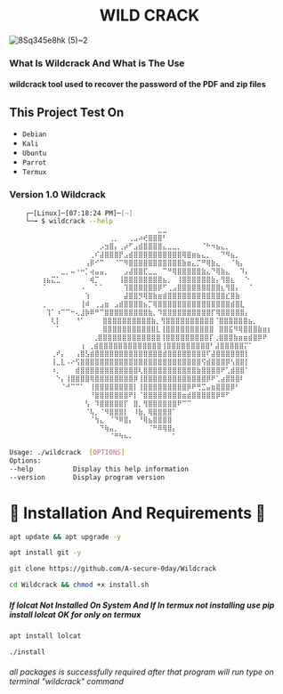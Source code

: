 <h1 align="center">WILD CRACK</h1>

![8Sq345e8hk (5)~2](https://github.com/A-secure-0day/Wildcrack/assets/160304980/6ca75b2b-d196-4189-bbbd-2bd74d2962ac)

<h3>What Is Wildcrack And What is The Use</h3>
<h4>wildcrack tool used to recover the password of the PDF and zip files </h4>

<h2>This Project Test On</h2>

* `Debian`
* `Kali`
* `Ubuntu`
* `Parrot`
* `Termux`

<h3>Version 1.0 Wildcrack</h3>

```bash
    ┌─[Linux]─[07:18:24 PM]─[~]
    └─╼ $ wildcrack --help
        ⠀⠀⠀⠀⠀⠀⠀⠀⠀⠀⠀⠀⠀⠀⠀⠀⠀⠀⠀⠀⠀⠀⠀⠀⣀⣀⠀⠀⠀⠀⠀⠀⠀⠀⠀⠀⠀⠀⠀⠀⠀
        ⠀⠀⠀⠀⠀⠀⠀⠀⠀⠀⠀⠀⠀⠀⢀⡀⠀⠀⢀⣠⠴⢞⣿⣿⣿⠃⠀⠀⠀⠀⠀⠀⠀⠀⠀⠀⠀⠀⠀⠀⠀⠀⠀⠀⠀⠀⠀
        ⠀⠀⠀⠀⠀⠀⠀⠀⠀⠀⠀⠀⡠⣲⣿⡄⢀⡴⠋⣠⣾⣿⣿⣿⣿⣄⣀⣀⡀⠀⠀⠀⠀⠈⠓⠲⣦⣄⡀⠀⠀⠀⠀⠀⠀⠀⠀⠀
        ⠀⠀⠀⠀⠀⠀⠀⠀⠀⠀⢀⠎⣼⣿⣿⣿⡟⣠⣾⣿⣿⣿⣿⣿⣿⣿⣿⣿⣿⢿⣿⣶⣦⣄⡀⠀⠀⠙⠻⣦⡀⠀⠀⠀⠀⠀⠀⠀
        ⠀⠀⠀⠀⠀⠀⠀⠀⠀⢠⡿⠊⠉⠀⠀⠈⠉⠻⣿⣿⣿⣿⣿⣿⣿⣿⣿⣿⣿⣷⣶⣄⡉⠛⢿⣷⣄⠀⠀⠈⢷⡄⠀⠀⠀⠀⠀⠀
        ⠀⠀⠀⠀⣀⡀⠤⠐⠒⡁⢴⣤⣤⡀⠀⠀⠀⣠⣼⣿⣿⣏⣀⣀⠀⠉⠛⢿⣿⣿⣿⣿⣿⣷⣄⠙⢿⣷⣄⠀⠀⠹⡄⠀⠀⠀⠀⠀
        ⢰⣦⣍⣁⠀⠀⠀⠀⠀⠀⢾⡉⠀⠀⠀⠀⢸⣿⣿⣿⣿⣿⣿⣿⣿⣦⡀⠀⢸⣿⣿⣿⣿⣿⣿⣷⡄⢻⣿⣆⠀⠀⠑⠀⠀⠀⠀⠀
        ⠈⠀⠀⠀⠀⠀⠀⠀⠠⠀⠀⠁⠁⠀⠀⠀⠀⢹⣿⣿⣿⣿⣿⣿⡿⠋⢀⣠⣿⣿⣿⣿⣿⣿⣿⣿⣿⣆⢻⣿⡄⠀⠀⠁⠀⠀⠀⠀
        ⠀⠀⠀⠀⠀⠀⠀⠀⠀⢱⠀⠀⠀⠀⠀⠀⠀⣼⣿⣿⡻⢿⣿⣷⣶⣾⣿⣿⣿⣿⣿⣿⣿⣿⣿⣿⣿⣿⣎⣿⣷⠀⠀⠀⠀⠀⠀⠀
        ⢀⠀⠀⠀⠀⠀⠀⠀⢸⠾⠀⢀⣠⣶⠀⣠⣾⣿⣿⣿⣿⣦⡉⢿⣿⣿⣿⣿⣿⣿⣿⣿⣿⣿⣿⣿⣿⣿⣿⣾⣿⣇⠀⠀⠀⠀⠀⠀
        ⠀⢹⠁⠰⠉⠉⠒⢄⣸⡷⠿⠛⠉⣿⣿⣿⣿⣿⣿⣿⣿⣿⣷⡀⠹⣿⣿⣿⣿⣿⣿⣿⣿⣿⣿⡏⢿⣿⣿⣿⣿⣿⡄⠀⠀⠀⠀⠀
        ⠀⠀⢇⡇⠀⠀⠀⠘⠁ ⠀⠀ ⣿⣿⣿⣿⣿⣿⣿⣿⣿⣿⣷⡀⢻⣿⣿⣿⣿⣿⣿⣿⣿⣿⣿⠈⣿⣿⣿⣿⣿⣿⣦⡀⠀⠀⠀
        ⠀⠀⠀⠁⠀⠀⠀⠀⠀ ⠀⠀ ⣿⣿⣿⣿⣿⣿⣿⣿⣿⣿⣿⣇⢸⣿⣿⣿⣿⣿⣿⣿⣿⣿⣿⠀⣿⣿⣯⠻⢿⣿⣿⣿⣷⣶⡆
        ⠀⠀⠀⠀⠀⠀⠀⠀  ⠀⢀⣿⣿⣿⣿⣿⣿⣿⣿⣿⣿⣿⣿⣿⢸⣿⣿⣿⣿⣿⣿⣿⣿⣿⡏⢀⣿⣿⣿⣷⣶⣶⣾⣿⡿⠟⠀
        ⠀⠀⠀⠀⠀⠀⠀⠀⢰ ⢀⣾⣿⣿⣿⣿⣿⣿⣿⣿⣿⣿⣿⣿⣿⢸⣿⣿⣿⣿⣿⣿⣿⣿⣿⠃⣼⣿⣿⣿⣿⣿⡍⠁⠀⠀⠀⠀
        ⠀⠀⢀⠞⡄⠀⠀⢠⣿⣣⣾⣿⣿⣿⣿⣿⣿⣿⣿⣿⣿⣿⣿⣿⣿⣾⣿⣿⣿⣿⣿⣿⣿⣿⠏⣼⣿⣿⣿⣿⣿⣿⡇⠀⠀⠀⠀⠀
        ⠀⠀⢸⣀⣇⠠⠔⢫⣿⣿⣿⣿⣿⣿⣿⣿⣿⣿⣿⣿⣿⣿⣿⣿⣿⣿⣿⣿⣿⣿⣿⣿⣿⢫⣾⣿⣿⣿⡿⢣⣿⣿⡇⠀⠀⠀⠀⠀
        ⠀⠀⠰⡀⠀⠀⠀⣾⣿⣿⣿⣿⣿⣿⣿⣿⣿⣿⣿⣿⢇⣿⣿⣿⣿⣿⣿⣿⣿⣿⣿⣿⣷⣿⣿⣿⣿⠟⢁⣾⣿⣿⠁⠀⠀⠀⠀⠀
        ⠀⠀⠀⠑⡄⢸⣿⣿⣿⣿⢿⣿⣿⣿⣿⣿⣿⣿⣿⡿⢸⣿⣿⣿⣿⣿⣿⣿⣿⣿⣿⣿⣿⣿⡿⠟⢁⣴⣿⣿⣿⠇⠀⠀⠀⠀⠀⠀
        ⠀⠀⠀⠀⠈⠚⠉⠉⠁⠀⢸⣿⣿⣿⣿⣿⣿⣿⣿⡇⢸⣿⣿⣿⣿⣿⣿⣿⣿⣿⡿⠟⢛⣉⣤⣶⣿⣿⣿⡿⠃⠀⠀⠀⠀⠀⠀⠀
        ⠀⠀⠀⠀⠀⠀⠀⠀⠀⠀⠘⣿⣿⣿⣿⣿⣿⣿⠟⡇⠈⣿⣿⣿⣿⣿⣿⣿⣿⣶⣾⣿⣿⣿⣿⣿⡿⠿⠋⠀⠀⠀⠀⠀⠀⠀⠀⠀
        ⠀⠀⠀⠀⠀⠀⠀⠀⠀⢣⠀⠹⣿⣿⣿⣿⣿⡏⠀⣿⡀⢻⣿⣿⣿⣿⣿⣿⠟⠉⠉⠀⠀⠀⠀⠀⠀⠀⠀⠀⠀⠀⠀⠀⠀⠀⠀⠀
        ⠀⠀⠀⠀⠀⠀⠀⠀⠀⠈⢧⡀⠈⠻⣿⣿⣿⡇⠀⠸⣷⡀⢿⣿⣿⣿⣿⠁⠀⠀⠀⠀⠀⠀⠀⠀⠀⠀⠀⠀⠀⠀⠀⠀⠀⠀⠀⠀
        ⠀⠀⠀⠀⠀⠀⠀⠀⠀⠀⠈⢳⣄⠀⠈⠙⠿⣿⡄⠀⠘⢿⣦⣿⣿⣿⣿⠀⠀⠀⠀⠀⠀⠀⠀⠀⠀⠀⠀⠀⠀⠀⠀⠀⠀⠀⠀⠀
        ⠀⠀⠀⠀⠀⠀⠀⠀⠀⠀⠀⠀⠙⢷⣤⡀⠀⠀⠀⠀⠀⠀⠈⠛⠿⢿⣿⡄⠀⠀⠀⠀⠀⠀⠀⠀⠀⠀⠀⠀⠀⠀⠀⠀⠀⠀⠀⠀
        ⠀⠀⠀⠀⠀⠀⠀⠀⠀⠀⠀⠀⠀⠀⠈⠛⠳⠦⠄⠀⠀⠀⠀⠀⠀⠀⠀⠁⠀⠀⠀⠀⠀⠀⠀⠀⠀⠀⠀⠀⠀⠀⠀⠀⠀⠀⠀

Usage: ./wildcrack  [OPTIONS]
Options:
--help          Display this help information
--version       Display program version
```

<h1>🔰 Installation And Requirements 🔰</h1>


```bash
apt update && apt upgrade -y
```

```bash
apt install git -y
```

```bash
git clone https://github.com/A-secure-0day/Wildcrack
```

```bash
cd Wildcrack && chmod +x install.sh 
```
<h5>If lolcat Not Installed On System And If In termux not installing use pip install lolcat OK for only on termux</h5>

```bash
apt install lolcat 
```

```bash
./install
```

<h6>all packages is successfully required after that program will run type on terminal "wildcrack" command</h6>
